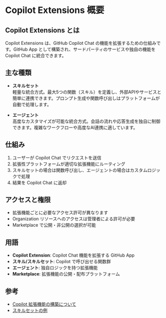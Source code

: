 # Copilot Extensions 概要

## Copilot Extensions とは

Copilot Extensions は、GitHub Copilot Chat の機能を拡張するための仕組みです。GitHub App として構築され、サードパーティのサービスや独自の機能を Copilot Chat に統合できます。

## 主な種類

- **スキルセット**  
  軽量な統合方式。最大5つの関数（スキル）を定義し、外部APIやサービスと簡単に連携できます。プロンプト生成や関数呼び出しはプラットフォームが自動で処理します。

- **エージェント**  
  高度なカスタマイズが可能な統合方式。会話の流れや応答生成を独自に制御できます。複雑なワークフローや高度なAI連携に適しています。

## 仕組み

1. ユーザーが Copilot Chat でリクエストを送信
2. 拡張性プラットフォームが適切な拡張機能にルーティング
3. スキルセットの場合は関数呼び出し、エージェントの場合はカスタムロジックで処理
4. 結果を Copilot Chat に返却

## アクセスと権限

- 拡張機能ごとに必要なアクセス許可が異なります
- Organization リソースへのアクセスは管理者による許可が必要
- Marketplace で公開・非公開の選択が可能

## 用語

- **Copilot Extension**: Copilot Chat 機能を拡張する GitHub App
- **スキル/スキルセット**: Copilot で呼び出せる関数群
- **エージェント**: 独自ロジックを持つ拡張機能
- **Marketplace**: 拡張機能の公開・配布プラットフォーム

## 参考

- [Copilot 拡張機能の構築について](#)
- [スキルセットの例](https://github.com/copilot-extensions/skillset-example)
